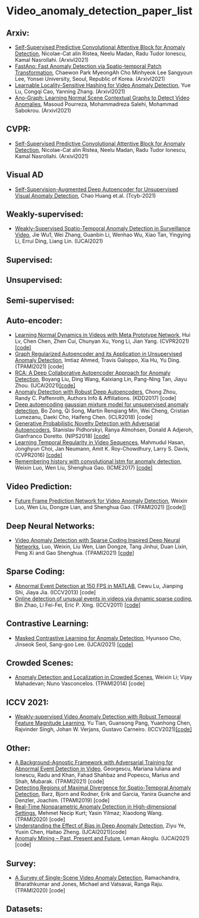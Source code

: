 # Video_anomaly_detection_paper_list

## Arxiv:
* [Self-Supervised Predictive Convolutional Attentive Block for Anomaly Detection](https://arxiv.org/pdf/2111.09099.pdf), Nicolae-Cat alin Ristea, Neelu Madan, Radu Tudor Ionescu, Kamal Nasrollahi. (ArxivI2021)
*  [FastAno: Fast Anomaly Detection via Spatio-temporal Patch Transformation](https://arxiv.org/pdf/2106.08613.pdf), Chaewon Park MyeongAh Cho Minhyeok Lee Sangyoun Lee, Yonsei University, Seoul, Republic of Korea. (ArxivI2021)
* [Learnable Locality-Sensitive Hashing for Video Anomaly Detection](https://arxiv.org/pdf/2111.07839.pdf), Yue Lu, Congqi Cao, Yanning Zhang. (ArxivI2021) 
* [Ano-Graph: Learning Normal Scene Contextual Graphs to Detect Video Anomalies](https://arxiv.org/pdf/2103.10502.pdf), Masoud Pourreza, Mohammadreza Salehi, Mohammad Sabokrou. (ArxivI2021) 

## CVPR:
* [Self-Supervised Predictive Convolutional Attentive Block for Anomaly Detection](https://ieeexplore.ieee.org/stamp/stamp.jsp?tp=&arnumber=9632460), Nicolae-Cat alin Ristea, Neelu Madan, Radu Tudor Ionescu, Kamal Nasrollahi. (ArxivI2021)

## Visual AD
* [Self-Supervision-Augmented Deep Autoencoder for Unsupervised Visual Anomaly Detection](https://arxiv.org/pdf/2111.09099.pdf), Chao Huang et.al. (Tcyb-2021)

## Weakly-supervised:
* [Weakly-Supervised Spatio-Temporal Anomaly Detection in Surveillance Video](https://www.ijcai.org/proceedings/2021/0162.pdf), Jie Wu1, Wei Zhang, Guanbin Li, Wenhao Wu, Xiao Tan, Yingying Li, Errui Ding, Liang Lin. (IJCAI2021)

## Supervised:

## Unsupervised:

## Semi-supervised:

## Auto-encoder: 
* [Learning Normal Dynamics in Videos with Meta Prototype Network](https://arxiv.org/pdf/2104.06689.pdf), Hui Lv, Chen Chen, Zhen Cui, Chunyan Xu, Yong Li, Jian Yang. (CVPR2021) [[code]](https://github.com/ktr-hubrt/MPN/) 
* [Graph Regularized Autoencoder and its Application in Unsupervised Anomaly Detection](https://arxiv.org/abs/2010.15949), Imtiaz Ahmed, Travis Galoppo, Xia Hu, Yu Ding. (TPAMI2021) [code]
* [RCA: A Deep Collaborative Autoencoder Approach for Anomaly Detection](https://www.ijcai.org/proceedings/2021/0208.pdf), Boyang Liu, Ding Wang, Kaixiang Lin, Pang-Ning Tan, Jiayu Zhou. (IJCAI2021)[[code]](https://github.com/illidanlab/RCA) 
* [Anomaly Detection with Robust Deep Autoencoders](https://dl.acm.org/doi/pdf/10.1145/3097983.3098052), Chong Zhou, Randy C. Paffenroth, Authors Info & Affiliations. (KDD2017) [code]
* [Deep autoencoding gaussian mixture model for unsupervised anomaly detection](https://www.researchgate.net/profile/Song_Qi2/publication/328437435_TGNet_Learning_to_Rank_Nodes_in_Temporal_Graphs/links/5bd608004585150b2b8c7d62/TGNet-Learning-to-Rank-Nodes-in-Temporal-Graphs.pdf), Bo Zong, Qi Song, Martin Renqiang Min, Wei Cheng, Cristian Lumezanu, Daeki Cho, Haifeng Chen. (ICLR2018) [code]
* [Generative Probabilistic Novelty Detection with Adversarial Autoencoders](https://arxiv.org/abs/1807.02588), Stanislav Pidhorskyi, Ranya Almohsen, Donald A Adjeroh, Gianfranco Doretto. (NIPS2018) [[code]](https://github.com/podgorskiy/GPND?utm_source=catalyzex.com)
* [Learning Temporal Regularity in Video Sequences](https://openaccess.thecvf.com/content_cvpr_2016/papers/Hasan_Learning_Temporal_Regularity_CVPR_2016_paper.pdf), Mahmudul Hasan, Jonghyun Choi, Jan Neumann, Amit K. Roy-Chowdhury, Larry S. Davis, (CVPR2016) [[code]](https://github.com/huangpu1/TemporalRegularityDetector-tensorflow)
* [Remembering history with convolutional lstm for anomaly detection](https://ieeexplore.ieee.org/abstract/document/8019325), Weixin Luo, Wen Liu, Shenghua Gao. (ICME2017)
[[code]](https://github.com/zachluo/convlstm_anomaly_detection)

## Video Prediction:
* [Future Frame Prediction Network for Video Anomaly Detection](https://ieeexplore.ieee.org/stamp/stamp.jsp?tp=&arnumber=9622181), Weixin Luo, Wen Liu, Dongze Lian, and Shenghua Gao. (TPAMI2021) [[code]]

## Deep Neural Networks: 
* [Video Anomaly Detection with Sparse Coding Inspired Deep Neural Networks](https://ieeexplore.ieee.org/abstract/document/8851288), Luo, Weixin, Liu Wen, Lian Dongze, Tang Jinhui, Duan Lixin, Peng Xi and Gao Shenghua. (TPAMI2021) [[code]](https://github.com/StevenLiuWen/sRNN_TSC_Anomaly_Detection) 

## Sparse Coding:
* [Abnormal Event Detection at 150 FPS in MATLAB](https://www.cv-foundation.org/openaccess/content_iccv_2013/papers/Lu_Abnormal_Event_Detection_2013_ICCV_paper.pdf), Cewu Lu, Jianping Shi, Jiaya Jia. (ICCV2013) [code]
* [Online detection of unusual events in videos via dynamic sparse coding](https://ieeexplore.ieee.org/abstract/document/5995524), Bin Zhao, Li Fei-Fei, Eric P. Xing. (ICCV2011) [[code]](https://github.com/gongruya/The-Realtime-Abnormal-Event-Detection-Project/tree/9f04622362cf765331371aa5c73391a52c17154b)

## Contrastive Learning:
* [Masked Contrastive Learning for Anomaly Detection](https://www.ijcai.org/proceedings/2021/0198.pdf), Hyunsoo Cho, Jinseok Seol, Sang-goo Lee. (IJCAI2021) [[code]](https://github.com/HarveyCho/MCL)

## Crowded Scenes:
* [Anomaly Detection and Localization in Crowded Scenes](https://ieeexplore.ieee.org/abstract/document/6531615), Weixin Li; Vijay Mahadevan; Nuno Vasconcelos. (TPAMI2014) [code]

## ICCV 2021:
* [Weakly-supervised Video Anomaly Detection with Robust Temporal Feature Magnitude Learning](https://arxiv.org/pdf/2101.10030.pdf), Yu Tian, Guansong Pang, Yuanhong Chen, Rajvinder Singh, Johan W. Verjans, Gustavo Carneiro. (ICCV2021)[[code]](https://github.com/tianyu0207/RTFM)

## Other:
* [A Background-Agnostic Framework with Adversarial Training for Abnormal Event Detection in Video](https://www.computer.org/csdl/journal/tp/5555/01/09410375/1sYYrP4z1a8), Georgescu, Mariana Iuliana and Ionescu, Radu and Khan, Fahad Shahbaz and Popescu, Marius and Shah, Mubarak. (TPAMI2021) [code]
* [Detecting Regions of Maximal Divergence for Spatio-Temporal Anomaly Detection](https://ieeexplore.ieee.org/abstract/document/8352745), Barz, Bjorn and Rodner, Erik and Garcia, Yanira Guanche and Denzler, Joachim. (TPAMI2019) [code]
* [Real-Time Nonparametric Anomaly Detection in High-dimensional Settings](https://ieeexplore.ieee.org/abstract/document/8976215), Mehmet Necip Kurt; Yasin Yilmaz; Xiaodong Wang. (TPAMI2020) [code]
* [Understanding the Effect of Bias in Deep Anomaly Detection](https://www.ijcai.org/proceedings/2021/0456.pdf), Ziyu Ye, Yuxin Chen, Haitao Zheng. (IJCAI2021)[code]
* [Anomaly Mining – Past, Present and Future](https://www.ijcai.org/proceedings/2021/0697.pdf), Leman Akoglu. (IJCAI2021)[code]


## Survey:
* [A Survey of Single-Scene Video Anomaly Detection](https://ieeexplore.ieee.org/abstract/document/9271895/), Ramachandra, Bharathkumar and Jones, Michael and Vatsavai, Ranga Raju. (TPAMI2020) [code]

## Datasets:



